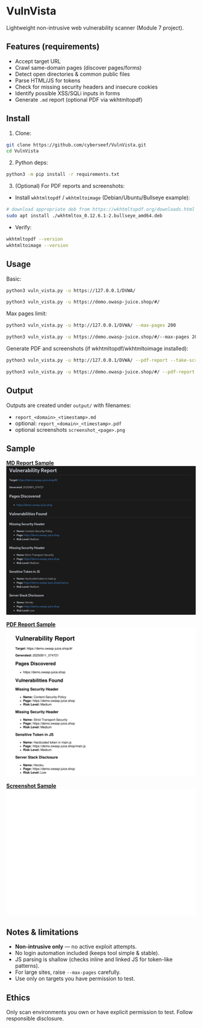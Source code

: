 # VulnVista

Lightweight non-intrusive web vulnerability scanner (Module 7 project).

## Features (requirements)
- Accept target URL
- Crawl same-domain pages (discover pages/forms)
- Detect open directories & common public files
- Parse HTML/JS for tokens
- Check for missing security headers and insecure cookies
- Identify possible XSS/SQLi inputs in forms
- Generate `.md` report (optional PDF via wkhtmltopdf)

## Install
1. Clone:
```bash
git clone https://github.com/cyberseef/VulnVista.git
cd VulnVista
````

2. Python deps:

```bash
python3 -m pip install -r requirements.txt
```

3. (Optional) For PDF reports and screenshots:

* Install `wkhtmltopdf` / `wkhtmltoimage` (Debian/Ubuntu/Bullseye example):

```bash
# download appropriate deb from https://wkhtmltopdf.org/downloads.html
sudo apt install ./wkhtmltox_0.12.6.1-2.bullseye_amd64.deb
```

* Verify:

```bash
wkhtmltopdf --version
wkhtmltoimage --version
```

## Usage

Basic:

```bash
python3 vuln_vista.py -u https://127.0.0.1/DVWA/
```
```bash
python3 vuln_vista.py -u https://demo.owasp-juice.shop/#/
```

Max pages limit:

```bash
python3 vuln_vista.py -u http://127.0.0.1/DVWA/ --max-pages 200
```
```bash
python3 vuln_vista.py -u https://demo.owasp-juice.shop/#/--max-pages 200
```

Generate PDF and screenshots (if wkhtmltopdf/wkhtmltoimage installed):

```bash
python3 vuln_vista.py -u http://127.0.0.1/DVWA/ --pdf-report --take-screenshots
```
```bash
python3 vuln_vista.py -u https://demo.owasp-juice.shop/#/ --pdf-report --take-screenshots
```

## Output

Outputs are created under `output/` with filenames:

* `report_<domain>_<timestamp>.md`
* optional: `report_<domain>_<timestamp>.pdf`
* optional screenshots `screenshot_<page>.png`

## Sample
**[MD Report Sample](/output/sample.md)**
[![PDF OWASP JUICE SHOP](/output/samplemd.png)](/output/sample.md)

**[PDF Report Sample](/output/sample.pdf)**
[![PDF OWASP JUICE SHOP](/output/samplepdf.png)](/output/sample.pdf)

**[Screenshot Sample](/screenshots/sample.png)**
[![Screenshot OWASP JUICE SHOP](/screenshots/sample.png)](/screenshots/sample.png)

## Notes & limitations

* **Non-intrusive only** — no active exploit attempts.
* No login automation included (keeps tool simple & stable).
* JS parsing is shallow (checks inline and linked JS for token-like patterns).
* For large sites, raise `--max-pages` carefully.
* Use only on targets you have permission to test.

## Ethics

Only scan environments you own or have explicit permission to test. Follow responsible disclosure.

